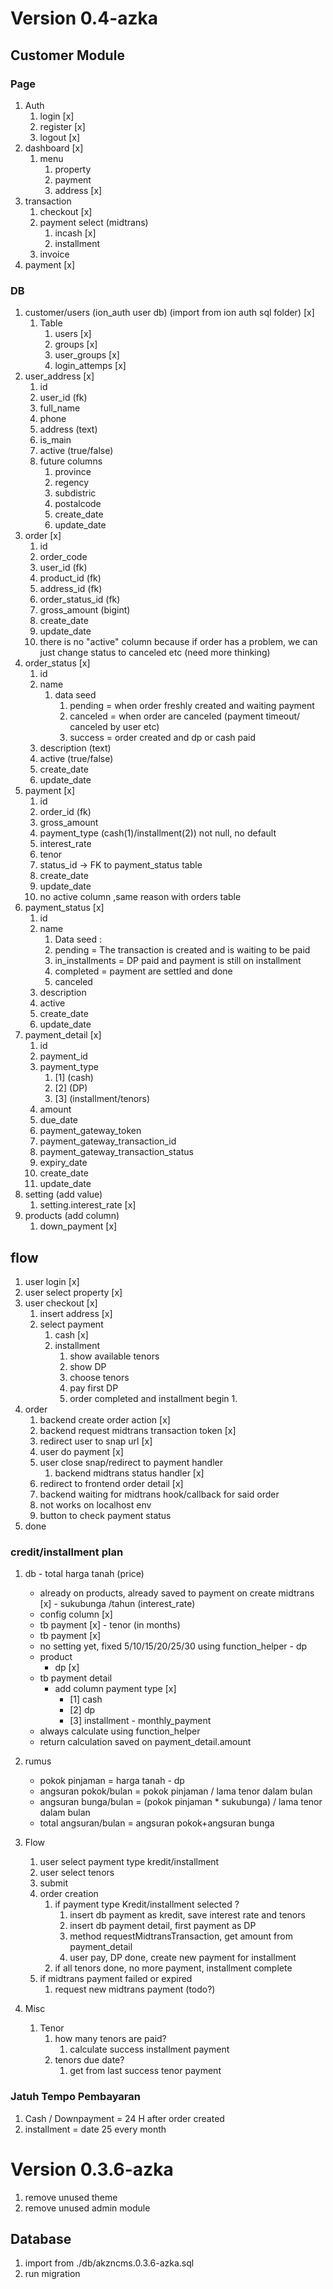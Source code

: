 # Version 0.4-azka

## Customer Module

### Page
1. Auth
   1. login [x]
   2. register [x]
   3. logout  [x]
2. dashboard [x]
   1. menu
      1. property
      2. payment
      3. address [x]
3. transaction 
   1. checkout [x]
   2. payment select (midtrans) 
      1. incash [x]
      2. installment 
   3. invoice 
4. payment [x]

### DB
1. customer/users (ion_auth user db) (import from ion auth sql folder) [x]
   1. Table 
      1. users [x]
      2. groups [x]
      3. user_groups [x]
      4. login_attemps [x]
2. user_address [x]
   1. id
   2. user_id (fk)
   3. full_name
   4. phone
   5. address (text)
   6. is_main
   7. active (true/false)
   8. future columns
      1. province
      2. regency
      3. subdistric
      4. postalcode
      5. create_date
      6. update_date
3. order [x]
   1. id
   2. order_code
   3. user_id (fk)
   4. product_id (fk)
   5. address_id (fk)
   6. order_status_id (fk)
   7. gross_amount (bigint)
   8. create_date
   9. update_date
   10. there is no "active" column because if order has a problem, we can just change status to canceled etc (need more thinking)
4. order_status [x]
   1. id
   2. name
      1. data seed
         1. pending = when order freshly created and waiting payment
         2. canceled = when order are canceled (payment timeout/ canceled by user etc)
         3. success = order created and dp or cash paid
   3. description (text)
   4. active (true/false)
   5. create_date
   6. update_date
5. payment [x]
   1. id
   2. order_id (fk)
   3. gross_amount
   4. payment_type (cash(1)/installment(2)) not null, no default
   5. interest_rate
   6. tenor
   7. status_id -> FK to payment_status table
   8. create_date
   9. update_date
   10. no active column ,same reason with orders table
6. payment_status [x]
   1.  id
   2.  name
       1.  Data seed : 
          1. pending = The transaction is created and is waiting to be paid
          2. in_installments = DP paid and payment is still on installment 
          3. completed = payment are settled and done
          4. canceled
   3. description
   4. active
   5. create_date
   6. update_date
7. payment_detail [x]
   1. id
   2. payment_id
   3. payment_type
      1. [1] (cash)
      2. [2] (DP)
      3. [3] (installment/tenors)
   4. amount
   5. due_date
   6. payment_gateway_token
   7. payment_gateway_transaction_id
   8. payment_gateway_transaction_status
   9. expiry_date
   10. create_date
   11. update_date
8. setting (add value)
   1. setting.interest_rate [x] 
9. products (add column)
   1.  down_payment [x]
## flow
1. user login [x]
2. user select property [x]
3. user checkout [x]
   1. insert address [x]
   2. select payment
      1. cash [x]
      2. installment
         1. show available tenors
         2. show DP
         3. choose tenors
         4. pay first DP
         5. order completed and installment begin
            1. 
4. order
   1. backend create order action [x]
   2. backend request midtrans transaction token [x]
   3. redirect user to snap url [x]
   4. user do payment [x]
   5. user close snap/redirect to payment handler 
      1. backend midtrans status handler [x]
   6.  redirect to frontend order detail [x]
   7.  backend waiting for midtrans hook/callback for said order
      1. not works on localhost env
   8.  button to check payment status 
5.  done

### credit/installment plan
   1. db
     - total harga tanah (price)
        - already on products, already saved to payment on create midtrans [x]
     - sukubunga /tahun (interest_rate)
       - config column [x]
       - tb payment [x]
     - tenor (in months)
       - tb payment  [x]
       - no setting yet, fixed 5/10/15/20/25/30 using function_helper
     - dp
       - product
         - dp [x]
       - tb payment detail 
         - add column payment type [x]
           - [1] cash
           - [2] dp
           - [3] installment
     - monthly_payment
       - always calculate using function_helper
       - return calculation saved on payment_detail.amount
  
   2. rumus
      - pokok pinjaman = harga tanah - dp
      - angsuran pokok/bulan = pokok pinjaman / lama tenor dalam bulan
      - angsuran bunga/bulan = (pokok pinjaman * sukubunga) / lama tenor dalam bulan
      - total angsuran/bulan = angsuran pokok+angsuran bunga
  
   3. Flow
      1. user select payment type kredit/installment
      2. user select tenors
      3. submit
      4. order creation
         1. if payment type Kredit/installment selected ?
            1. insert db payment as kredit, save interest rate and tenors
            2. insert db payment detail, first payment as DP
            3. method requestMidtransTransaction, get amount from payment_detail
            4. user pay, DP done, create new payment for installment
         2. if all tenors done, no more payment, installment complete 
      5. if midtrans payment failed or expired
            1. request new midtrans payment (todo?)
   
   4. Misc
      1. Tenor 
         1. how many tenors are paid?
            1. calculate success installment payment
         2. tenors due date?
            1. get from last success tenor payment  

### Jatuh Tempo Pembayaran
1. Cash / Downpayment = 24 H after order created
2. installment = date 25 every month

# Version 0.3.6-azka
1. remove unused theme
2. remove unused admin module

## Database
1. import from ./db/akzncms.0.3.6-azka.sql
2. run migration